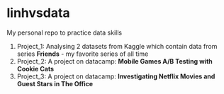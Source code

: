 # linhvsdata
My personal repo to practice data skills

1. Project_1: Analysing 2 datasets from Kaggle which contain data from series **Friends** - my favorite series of all time
2. Project_2: A project on datacamp: **Mobile Games A/B Testing with Cookie Cats**
3. Project_3: A project on datacamp: **Investigating Netflix Movies and Guest Stars in The Office**
